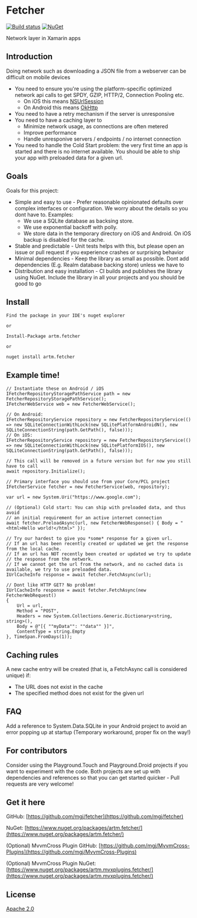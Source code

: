 # Fetcher

[![Build status](https://ci.appveyor.com/api/projects/status/github/mgj/fetcher?svg=true)](https://ci.appveyor.com/project/mgj/fetcher)
[![NuGet](https://img.shields.io/nuget/v/artm.fetcher.svg)](https://www.nuget.org/packages/artm.fetcher/)

Network layer in Xamarin apps

## Introduction

Doing network such as downloading a JSON file from a webserver can be difficult on mobile devices

* You need to ensure you're using the platform-specific optimized network api calls to get SPDY, GZIP, HTTP/2, Connection Pooling etc.
  * On iOS this means [NSUrlSession](https://developer.apple.com/reference/foundation/urlsession)
  * On Android this means [OkHttp](http://square.github.io/okhttp/)
* You need to have a retry mechanism if the server is unresponsive
* You need to have a caching layer to
  * Minimize network usage, as connections are often metered
  * Improve performance
  * Handle unresponive servers / endpoints / no internet connection
* You need to handle the Cold Start problem: the very first time an app is started and there is no internet available. You should be able to ship your app with preloaded data for a given url.

## Goals
Goals for this project:

 * Simple and easy to use - Prefer reasonable opinionated defaults over complex interfaces or configuration. We worry about the details so you dont have to. Examples: 
   * We use a SQLite database as backsing store. 
   * We use exponential backoff with polly. 
   * We store data in the temporary directory on iOS and Android. On iOS backup is disabled for the cache.
 * Stable and predictable - Unit tests helps with this, but please open an issue or pull request if you experience crashes or surprising behavior
 * Minimal dependencies - Keep the library as small as possible. Dont add dependencies (E.g. Realm database backing store) unless we have to
 * Distribution and easy installation - CI builds and publishes the library using NuGet. Include the library in all your projects and you should be good to go

## Install

```
Find the package in your IDE's nuget explorer

or

Install-Package artm.fetcher

or

nuget install artm.fetcher

```

## Example time!

```
// Instantiate these on Android / iOS
IFetcherRepositoryStoragePathService path = new FetcherRepositoryStoragePathService();
IFetcherWebService web = new FetcherWebService();

// On Android:
IFetcherRepositoryService repository = new FetcherRepositoryService(() => new SQLiteConnectionWithLock(new SQLitePlatformAndroidN(), new SQLiteConnectionString(path.GetPath(), false)));
// On iOS:
IFetcherRepositoryService repository = new FetcherRepositoryService(() => new SQLiteConnectionWithLock(new SQLitePlatformIOS(), new SQLiteConnectionString(path.GetPath(), false)));

// This call will be removed in a future version but for now you still have to call
await repository.Initialize();

// Primary interface you should use from your Core/PCL project
IFetcherService fetcher = new FetcherService(web, repository);

var url = new System.Uri("https://www.google.com");

// (Optional) Cold start: You can ship with preloaded data, and thus avoid
// an initial requirement for an active internet connection
await fetcher.PreloadAsync(url, new FetcherWebResponse() { Body = "<html>Hello world!</html>" });

// Try our hardest to give you *some* response for a given url. 
// If an url has been recently created or updated we get the response from the local cache.
// If an url has NOT recently been created or updated we try to update 
// the response from the network. 
// If we cannot get the url from the network, and no cached data is available, we try to use preloaded data.
IUrlCacheInfo response = await fetcher.FetchAsync(url);

// Dont like HTTP GET? No problem!
IUrlCacheInfo response = await fetcher.FetchAsync(new FetcherWebRequest()
{
    Url = url,
    Method = "POST",
    Headers = new System.Collections.Generic.Dictionary<string, string>(),
    Body = @"[{ ""myData"": ""data"" }]",
    ContentType = string.Empty
}, TimeSpan.FromDays(1));
```

## Caching rules

A new cache entry will be created (that is, a FetchAsync call is considered unique) if:
* The URL does not exist in the cache
* The specified method does not exist for the given url

## FAQ

Add a reference to System.Data.SQLite in your Android project to avoid an error popping up at startup (Temporary workaround, proper fix on the way!)

## For contributors

Consider using the Playground.Touch and Playground.Droid projects if you want to experiment with the code. Both projects are set up with dependencies and references so that you can get started quicker - Pull requests are very welcome!


## Get it here

GitHub: [https://github.com/mgj/fetcher](https://github.com/mgj/fetcher)

NuGet: [https://www.nuget.org/packages/artm.fetcher/](https://www.nuget.org/packages/artm.fetcher/)

(Optional) MvvmCross Plugin GitHub: [https://github.com/mgj/MvvmCross-Plugins](https://github.com/mgj/MvvmCross-Plugins)

(Optional) MvvmCross Plugin NuGet: [https://www.nuget.org/packages/artm.mvxplugins.fetcher/](https://www.nuget.org/packages/artm.mvxplugins.fetcher/)


## License

[Apache 2.0][apache]

[apache]: https://www.apache.org/licenses/LICENSE-2.0.html